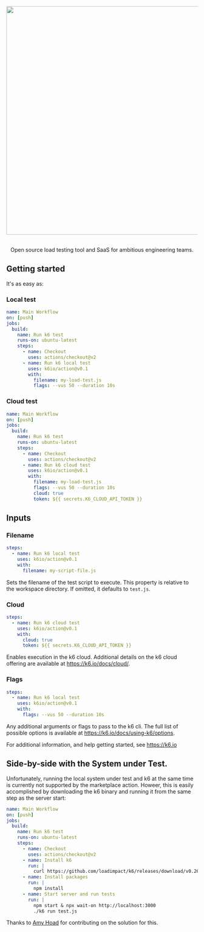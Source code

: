 <div align="center">
  
  <img
    src="https://raw.githubusercontent.com/k6io/action/master/k6.gif" 
    width="600"
    style="pointer-events: none;" />

  </br>
  Open source load testing tool and SaaS for ambitious engineering teams.

</div>

## Getting started

It's as easy as:

### Local test

```yaml
name: Main Workflow
on: [push]
jobs:
  build:
    name: Run k6 test
    runs-on: ubuntu-latest
    steps:
      - name: Checkout
        uses: actions/checkout@v2
      - name: Run k6 local test
        uses: k6io/action@v0.1
        with:
          filename: my-load-test.js
          flags: --vus 50 --duration 10s
```


### Cloud test

```yml
name: Main Workflow
on: [push]
jobs:
  build:
    name: Run k6 test
    runs-on: ubuntu-latest
    steps:
      - name: Checkout
        uses: actions/checkout@v2
      - name: Run k6 cloud test
        uses: k6io/action@v0.1
        with:
          filename: my-load-test.js
          flags: --vus 50 --duration 10s
          cloud: true
          token: ${{ secrets.K6_CLOUD_API_TOKEN }}
```

## Inputs

### Filename

```yaml
steps:
  - name: Run k6 local test
    uses: k6io/action@v0.1
    with:
      filename: my-script-file.js
```

Sets the filename of the test script to execute. This property is relative to the workspace directory. If omitted, it defaults to `test.js`.

### Cloud

```yaml
steps:
  - name: Run k6 cloud test
    uses: k6io/action@v0.1
    with:
      cloud: true
      token: ${{ secrets.K6_CLOUD_API_TOKEN }}
```

Enables execution in the k6 cloud. Additional details on the k6 cloud offering are available at https://k6.io/docs/cloud/.

### Flags

```yaml
steps:
  - name: Run k6 local test
    uses: k6io/action@v0.1
    with:
      flags: --vus 50 --duration 10s
```

Any additional arguments or flags to pass to the k6 cli. The full list of possible options is available at https://k6.io/docs/using-k6/options.

For additional information, and help getting started, see https://k6.io

## Side-by-side with the System under Test.

Unfortunately, running the local system under test and k6 at the same time is currently not supported by the marketplace action. Howeer, this is easily accomplished by downloading the k6 binary and running it from the same step as the server start:

```yaml
name: Main Workflow
on: [push]
jobs:
  build:
    name: Run k6 test
    runs-on: ubuntu-latest
    steps:
      - name: Checkout
        uses: actions/checkout@v2
      - name: Install k6
        run: |
          curl https://github.com/loadimpact/k6/releases/download/v0.26.2/k6-v0.26.2-linux64.tar.gz -L | tar xvz --strip-components 1
      - name: Install packages
        run: |
          npm install
      - name: Start server and run tests
        run: |
          npm start & npx wait-on http://localhost:3000
          ./k6 run test.js
```

Thanks to [Amy Hoad](https://www.linkedin.com/in/amy-hoad/) for contributing on the solution for this.

